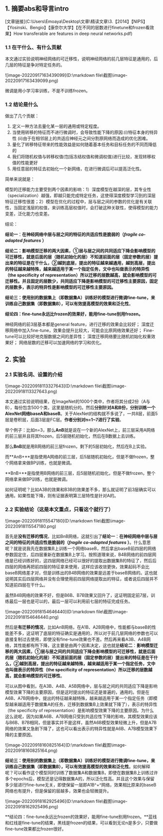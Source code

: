 ## 1. 摘要abs和导言intro

[文章链接](C:\Users\Emoaya\Desktop\文章\精读文章\3.【2014】【NIPS】【Yosinski、Bengio】【康奈尔大学】【在不同的层数进行finetune和frozen看效果】How transferable are features in deep neural networks.pdf)

### 1.1 在干什么、有什么贡献

本文通过实验说明神经网络的可迁移性，说明神经网络的前几层特征是通用的，后几层的特征是争对特定任务的。

![image-20220917163439099](D:\markdown file\截图\image-20220917163439099.png)

微调是用小学习率训练，不是不训练frozen。

### 1.2 结论是什么

做出了几个贡献：

1. 定义一种方法去量化某一层的通用或特定程度。
2. 当使用转移的特征而不进行微调时，会导致性能下降的原因:(i)特征本身的特异性 (ii)由于在相邻层上的共适应神经元之间分割原网络而造成的优化困难。
3. 量化了转移特征带来的性能效益是如何随着基本任务和目标任务的不同而降低的
4. 我们将随机权值与转移权值(包括冻结权值和微调权值)进行比较，发现转移权值的性能更好
5. 用任意层的特征去初始化一个新网络，在进行微调后可以提高泛化性。

简单来说就是：

模型的迁移能力主要受到两个因素的影响：1）深度模型在越深的层，其专业性（specialization）越强，即越只能完成特定任务，这使得深度模型学习到的深层特征迁移性很差；2）模型在优化的过程中，层与层之间的参数的优化是有关联性，当固定浅层的权值，来训练高层权值时，会打破这种关联性，使得模型的能力变差，泛化能力也变差。

结论：

**结论一**：**在神经网络中层与层之间的特征的共适应性是脆弱的（*fragile co-adapted features* ）**

**结论二：影响模型迁移的两大因素，①层与层之间的共同适应下降会影响模型的可迁移性，就是后面的层（随机初始化的层）不知道前面的层（固定参数的层）提出来的特征是在干什么，②越到底层，提出的特征越来越通用，越到高层，提出的特征越来越特殊，越来越适用于某一个指定任务，文中也叫做表示的特异性（the specificity of representation）所以迁移的层数越高，就会影响模型的可迁移性。并且固定的层数少，共同适应下降是影响模型的可迁移性主要原因，固定的层数多，表示的特异性是影响模型的可迁移性主要原因。**

**结论三：使用别的数据集上（即数据集A）训练好的模型进行微调fine-tune，来训练自己数据集（即数据集B），可以有效提高模型的效果和泛化性**。

**结论四：fine-tune永远比frozen的效果好，能用fine-tune别用frozen。**

神经网络的前3层基本都是general feature，进行迁移的效果会比较好；
深度迁移网络中加入fine-tune，效果会提升比较大，可能会比原网络效果还好；
Fine-tune可以比较好地克服数据之间的差异性；
深度迁移网络要比随机初始化权重效果好；
网络层数的迁移可以加速网络的学习和优化。



## 2. 实验

### 2.1 实验名词、设置的介绍

![image-20220918113327643](D:\markdown file\截图\image-20220918113327643.png)

本文通过实验说明结果，在ImageNet的1000个类中，作者将其分成2份（A与B），每份包含500个类，这里是随机分的。然后**分别针对A和B份，分别训练一个AlexNet网络baseA和baseB**。关于AlexNet的结构就不多说了，一共8层，前面5层是卷积层，后面3层是FC层。**作者分别对n=1~7进行了实验**。

举个例子：比如n=3，那么**AnB**就是说在一个新的AlexNet上，前三层采用A网络的前三层并且将其frozen，后5层随机初始化，然后在B数据上去训练。

那么**BnB**就是用B网络的前三层frozen，剩下的5层初始化，然后在B上实验。

而**AnB+**是指使用A网络的前三层，后5层随机初始化，但是不做frozen，整个网络拿来做BP训练，也就是微调。

**BnB+**是指使用B网络的前三层，后5层随机初始化，但是不做frozen，整个网络拿来做BP训练，也就是微调。

如何证明呢？比如A3B的效果和B3B的效果差不多，那么就证明了前3层确实可以通用。如果性能下降，则有证据表明第三层特性是针对A的。

### 2.2 实验结论（这是本文重点，只看这个就行了）

![image-20220918115547180](D:\markdown file\截图\image-20220918115547180.png)

首先是**没有迁移的情况**，比如BnB网络，这就引出了**结论一**：**在神经网络中层与层之间的特征的共适应性是脆弱的（*fragile co-adapted features* ）**。什么意思呢？就是说我先在数据集B上训练一个网络baseB，然后拿出baseB前四层的网络参数固定住，后四层重新在数据集B上学习。按照道理来说，B4B网络的前四层网络是已经训练好的，这四层网络已经可以很好的提取出数据集B的特征了，然后后四层的网络再把前四层的特征拿来使用，这样应该收敛更快，效果起码不会比baseB网络差才对，但是训练出的B4B网络的效果是远差于baseB网络的。这也就说明其实后四层网络并没有合理使用前四层网络提取出的特征，或者说后四层并不知道前四层在干什么。

虽然B4B网络的效果不好，但是B6B、B7B效果又回升了，这证明固定前7层，训练最后一层也是可以的，最后一层可以利用前七层的特征完成任务。

![image-20220918154646440](D:\markdown file\截图\image-20220918154646440.png)

然后是**有迁移的情况**，比如AnB网络，在A1B、A2B网络中，性能都与baseB的性能差不多，这证明了底层的特征确实是通用的，所以对于前几层网络的参数也可以直接复制过去使用，即使没有fine-tune效果也不差。然后再来看A3B、A4B网络，其性能都有所下降，这主要是由两个因素决定，这也就是**结论二**：**影响模型迁移的两大因素，①层与层之间的共同适应下降会影响模型的可迁移性，就是后面的层（随机初始化的层）不知道前面的层（固定参数的层）提出来的特征是在干什么，②越到高层，提出的特征越来越特殊，越来越适用于某一个指定任务，文中也叫做表示的特异性（the specificity of representation）所以迁移的层数越高，就会影响模型的可迁移性**。

可以从图中看到，在A3B、A4B、A5B网络中，层与层之间的共同适应下降是影响模型效果下降的主要原因，但是这时提出的特征还是普遍的，通用的。但是在A6B、A7B网络中，提出的特征越来越特殊，越来越适用于某一个指定任务（即模型越来越适用于数据集A的任务，迁移到数据集B上效果就下降了），表示的特异性（the specificity of representation）是影响模型效果下降的主要原因。为什么这么说呢，因为如果A6B、A7B网络只受到共适应性下降的影响，其模型效果应该与B6B、B7B相同，但是事实并不是这样，虽然A6B模型效果轻微上升，但是A7B网络的效果又急剧下降了，这也可以看出表示的特异性就是A6B、A7B模型效果下降的主要原因。

![image-20220918160825164](D:\markdown file\截图\image-20220918160825164.png)

**结论三：使用别的数据集上（即数据集A）训练好的模型进行微调fine-tune，来训练自己数据集（即数据集B），可以有效提高模型的效果和泛化性**。如何解释呢？可以看作这个模型同时训练了数据集A和数据集B，即使在数据集B上训练过许多个epochs后，模型还是记得数据集A的，所以泛化性高。并且这个效果与保留多少层进行fine-tune无关，即使保留一层即A1B^+^网络，效果相比原来的baseB网络也有提升，但是保留的层越多，效果也会轻微提升。

![image-20220918162925496](D:\markdown file\截图\image-20220918162925496.png)

**结论四：fine-tune永远比frozen的效果好，能用fine-tune别用frozen。**蓝线和红线是fine-tune的结果，黑线是frozen的结果，可以看到无论n是多少，只要做fine-tune效果都比frozen很好。









